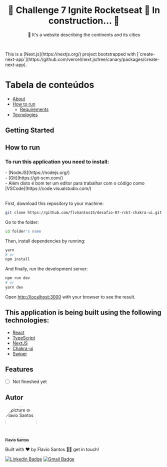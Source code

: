 <div id='about'>
  <h1 align="center">
	  🚧  Challenge 7 Ignite Rocketseat 🚀 In construction...  🚧
  </h1>
  <p align="center">🚀 It's a website describing the continents and its cities</p><br/>
  <p>
    This is a [Next.js](https://nextjs.org/) project bootstrapped with [`create-next-app`](https://github.com/vercel/next.js/tree/canary/packages/create-next-app).
  </p>
</div>

Tabela de conteúdos
=================
<!--ts-->
   * [About](#about)
   * [How to run](#how-to-run)
      * [Requirements](#requirements)
   * [Tecnologies](#technologies)
<!--te-->

## Getting Started

<div id='hot-to-run'>
  <h2>How to run</h2>

  <div id='requirements' display='flex' flex-direction='column'>
    <h3>To run this application you need to install:</h3>
    - [NodeJS](https://nodejs.org/)<br/>
    - [Git](https://git-scm.com/)<br/>
    - Além disto é bom ter um editor para trabalhar com o código como [VSCode](https://code.visualstudio.com/)
  </div>
  
  <br/>

  First, download this repository to your machine:

  ```bash
  git clone https://github.com/flvSantos15/desafio-07-rckt-chakra-ui.git
  ```
  
  Go to the folder:
  
  ```bash
  cd folder's name
  ```

  Then, install dependencies by running:
  ```bash
  yarn
  # or
  npm install
  ```

  And finally, run the development server:

  ```bash
  npm run dev
  # or
  yarn dev
  ```

  Open [http://localhost:3000](http://localhost:3000) with your browser to see the result.
 </div>

<div id='technologies'>
  <h2>This application is being built using the following technologies:</h2>
  
  - [React](https://pt-br.reactjs.org/)
  - [TypeScript](https://www.typescriptlang.org/)
  - [NextJS](https://nextjs.org/)
  - [Chakra-ui](https://chakra-ui.com/)
  - [Swiper](https://swiperjs.com/)
</div>

<div id='features'>
  <h2>Features</h2>

- [ ] Not fineshed yet
</div>

<div id='author'>
  <h2>Autor</h2>

 <img style="border-radius: 50%;" src="https://avatars.githubusercontent.com/u/48564704?v=4" width="100px;" alt="picture of Flavio Santos"/>
 <br />
 <sub><b>Flavio Santos</b></sub>


Built with ❤️ by Flavio Santos 👋🏽 get in touch!

[![Linkedin Badge](https://img.shields.io/badge/-flvSantos-blue?style=flat-square&logo=Linkedin&logoColor=white&link=https://www.linkedin.com/in/flvSantos15/)](https://www.linkedin.com/in/flvSantos15/) 
[![Gmail Badge](https://img.shields.io/badge/-flvSantos300@gmail.com-c14438?style=flat-square&logo=Gmail&logoColor=white&link=mailto:flvSantos300@gmail.com)](mailto:flvSantos300@gmail.com)
</div>
